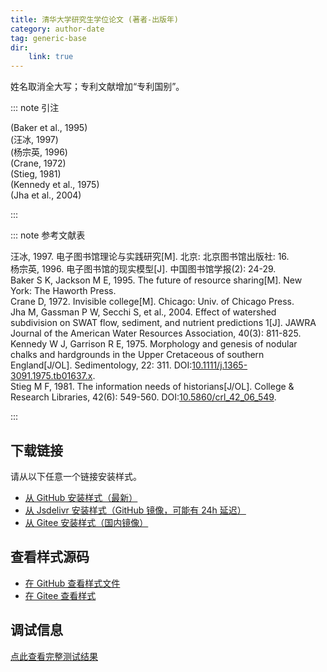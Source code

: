 ```yaml
--- 
title: 清华大学研究生学位论文 (著者-出版年) 
category: author-date 
tag: generic-base 
dir:
    link: true 
--- 
```


<!-- 此文件由脚本自动生成，请勿手动修改！ -->  

姓名取消全大写；专利文献增加“专利国别”。  

::: note 引注  

(Baker et al., 1995)<br>
(汪冰, 1997)<br>
(杨宗英, 1996)<br>
(Crane, 1972)<br>
(Stieg, 1981)<br>
(Kennedy et al., 1975)<br>
(Jha et al., 2004)<br>
  

:::  

::: note 参考文献表  

<div class="csl-bib-body maxoffset-0 second-field-align-false hangingindent-true">
  <div class="csl-entry">汪冰, 1997. 电子图书馆理论与实践研究[M]. 北京: 北京图书馆出版社: 16.</div>
  <div class="csl-entry">杨宗英, 1996. 电子图书馆的现实模型[J]. 中国图书馆学报(2): 24-29.</div>
  <div class="csl-entry">Baker S K, Jackson M E, 1995. The future of resource sharing[M]. New York: The Haworth Press.</div>
  <div class="csl-entry">Crane D, 1972. Invisible college[M]. Chicago: Univ. of Chicago Press.</div>
  <div class="csl-entry">Jha M, Gassman P W, Secchi S, et al., 2004. Effect of watershed subdivision on SWAT flow, sediment, and nutrient predictions 1[J]. JAWRA Journal of the American Water Resources Association, 40(3): 811-825.</div>
  <div class="csl-entry">Kennedy W J, Garrison R E, 1975. Morphology and genesis of nodular chalks and hardgrounds in the Upper Cretaceous of southern England[J/OL]. Sedimentology, 22: 311. DOI:<a href="https://doi.org/10.1111/j.1365-3091.1975.tb01637.x">10.1111/j.1365-3091.1975.tb01637.x</a>.</div>
  <div class="csl-entry">Stieg M F, 1981. The information needs of historians[J/OL]. College &#38; Research Libraries, 42(6): 549-560. DOI:<a href="https://doi.org/10.5860/crl_42_06_549">10.5860/crl_42_06_549</a>.</div>
</div>  

:::  

<!-- more -->  


## 下载链接  

请从以下任意一个链接安装样式。 
- [从 GitHub 安装样式（最新）](https://github.com/zotero-cn/styles/./raw/main/src/tsinghua-university-thesis-author-date/tsinghua-university-thesis-author-date.csl)  
- [从 Jsdelivr 安装样式（GitHub 镜像，可能有 24h 延迟）](https://cdn.jsdelivr.net/gh/zotero-cn/styles@main/src/tsinghua-university-thesis-author-date/tsinghua-university-thesis-author-date.csl) 
- [从 Gitee 安装样式（国内镜像）](https://gitee.com/zotero-chinese/styles/./raw/main/src/tsinghua-university-thesis-author-date/tsinghua-university-thesis-author-date.csl) 

## 查看样式源码 

- [在 GitHub 查看样式文件](https://github.com/zotero-cn/styles/./tree/main/src/tsinghua-university-thesis-author-date/tsinghua-university-thesis-author-date.csl)  
- [在 Gitee 查看样式](https://gitee.com/zotero-chinese/styles/./tree/main/src/tsinghua-university-thesis-author-date/tsinghua-university-thesis-author-date.csl) 

## 调试信息 

[点此查看完整测试结果](./test.md) 
